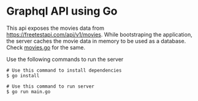 # Graphql API using Go

This api exposes the movies data from https://freetestapi.com/api/v1/movies. While bootstraping the application, the 
server caches the movie data in memory to be used as a database. Check [movies.go](./movies/movies.go) for the same.

Use the following commands to run the server
```shell
# Use this command to install dependencies
$ go install

# Use this command to run server
$ go run main.go
```
